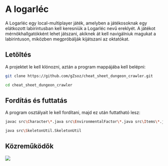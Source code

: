 # A logarléc

A Logarléc egy local-multiplayer játék, amelyben a játékosoknak egy elátkozott labirintusban kell keresniük a Logarléc nevű ereklyét. A játékot mérnökhallgatókként lehet játszani, akiknek át kell navigálniuk magukat a labirintuson, miközben megpróbálják kijátszani az oktatókat.

## Letöltés
A projektet le kell klónozni,
aztán a program mappájába kell belépni:
```bash
git clone https://github.com/gZsoz/cheat_sheet_dungeon_crawler.git

cd cheat_sheet_dungeon_crawler
```
## Fordítás és futtatás
A program osztályait le kell fordítani, majd ez után futtatható lesz:
```bash
javac src\Character\*.java src\EnvironmentalFactor\*.java src\Items\*.java src\Map\*.java src\SkeletonUtil\SkeletonUtil.java

java src\SkeletonUtil.SkeletonUtil
```

## Közreműködők
<a href="https://github.com/gZsoz/cheat_sheet_dungeon_crawler/graphs/contributors">
  <img src="https://contrib.rocks/image?repo=gZsoz/cheat_sheet_dungeon_crawler" />
</a>
